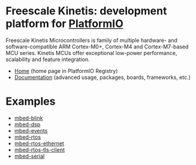 
# Freescale Kinetis: development platform for [PlatformIO](https://platformio.org)

Freescale Kinetis Microcontrollers is family of multiple hardware- and software-compatible ARM Cortex-M0+, Cortex-M4 and Cortex-M7-based MCU series. Kinetis MCUs offer exceptional low-power performance, scalability and feature integration.

* [Home](https://platformio.org/platforms/freescalekinetis) (home page in PlatformIO Registry)
* [Documentation](https://docs.platformio.org/page/platforms/freescalekinetis.html) (advanced usage, packages, boards, frameworks, etc.)

# Examples

* [mbed-blink](https://github.com/platformio/platform-freescalekinetis/tree/master/examples/mbed-blink)
* [mbed-dsp](https://github.com/platformio/platform-freescalekinetis/tree/master/examples/mbed-dsp)
* [mbed-events](https://github.com/platformio/platform-freescalekinetis/tree/master/examples/mbed-events)
* [mbed-rtos](https://github.com/platformio/platform-freescalekinetis/tree/master/examples/mbed-rtos)
* [mbed-rtos-ethernet](https://github.com/platformio/platform-freescalekinetis/tree/master/examples/mbed-rtos-ethernet)
* [mbed-rtos-tls-client](https://github.com/platformio/platform-freescalekinetis/tree/master/examples/mbed-rtos-tls-client)
* [mbed-serial](https://github.com/platformio/platform-freescalekinetis/tree/master/examples/mbed-serial)
